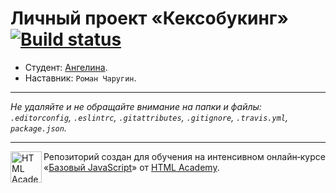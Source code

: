 # Личный проект «Кексобукинг» [![Build status][travis-image]][travis-url]

* Студент: [Ангелина](https://up.htmlacademy.ru/javascript/9/user/306365).
* Наставник: `Роман Чаругин`.

---

_Не удаляйте и не обращайте внимание на папки и файлы:_<br>
_`.editorconfig`, `.eslintrc`, `.gitattributes`, `.gitignore`, `.travis.yml`, `package.json`._

---

<a href="https://htmlacademy.ru/intensive/javascript"><img align="left" width="50" height="50" title="HTML Academy" src="https://up.htmlacademy.ru/static/img/intensive/javascript/logo-for-github.svg"></a>

Репозиторий создан для обучения на интенсивном онлайн‑курсе «[Базовый JavaScript](https://htmlacademy.ru/intensive/javascript)» от [HTML Academy](https://htmlacademy.ru).

[travis-image]: https://travis-ci.org/htmlacademy-javascript/306365-keksobooking.svg?branch=master
[travis-url]: https://travis-ci.org/htmlacademy-javascript/306365-keksobooking
